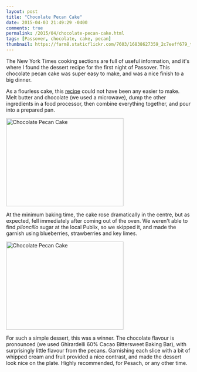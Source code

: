 ```yaml
---
layout: post
title: "Chocolate Pecan Cake"
date: 2015-04-03 21:49:29 -0400
comments: true
permalink: /2015/04/chocolate-pecan-cake.html
tags: [Passover, chocolate, cake, pecan]
thumbnail: https://farm8.staticflickr.com/7603/16838627359_2c7eeff679_t.jpg
---
```

 
The New York Times cooking sections are full of useful information, and
it's where I found the dessert recipe for the first night of Passover.
This chocolate pecan cake was super easy to make, and was a nice finish 
to a big dinner.

As a flourless cake, this
[recipe](http://cooking.nytimes.com/recipes/1013958-nana-joses-chocolate-pecan-cake) 
could not have been any easier to make. Melt butter and chocolate (we
used a microwave), dump the other ingredients in a food processor, then
combine everything together, and pour into a prepared pan.

<a href="https://www.flickr.com/photos/gnuf/17015192365"
title="Chocolate Pecan Cake by Eric Fung, on Flickr"><img
src="https://farm9.staticflickr.com/8755/17015192365_b253b9fdeb_n.jpg"
width="320" height="240" alt="Chocolate Pecan Cake"></a>

At the minimum baking time, the cake rose dramatically in the centre,
but as expected, fell immediately after coming out of the oven. We
weren't able to find <i>piloncillo</i> sugar at the local Publix, so we
skipped it, and made the garnish using blueberries, strawberries and key
limes.

<a href="https://www.flickr.com/photos/gnuf/16838627359" 
title="Chocolate Pecan Cake by Eric Fung, on Flickr"><img
src="https://farm8.staticflickr.com/7603/16838627359_2c7eeff679_n.jpg"
width="320" height="240" alt="Chocolate Pecan Cake"></a>

For such a simple dessert, this was a winner. The chocolate flavour is
pronounced (we used Ghirardelli 60% Cacao Bittersweet Baking Bar), with
surprisingly little flavour from the pecans. Garnishing each slice with
a bit of whipped cream and fruit provided a nice contrast, and made the
dessert look nice on the plate. Highly recommended, for Pesach, or any
other time.
